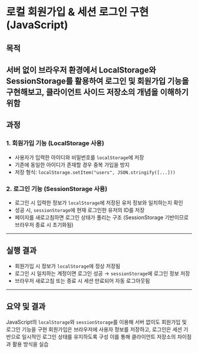 # 로컬 회원가입 & 세션 로그인 구현 (JavaScript)

## 목적  
서버 없이 브라우저 환경에서 LocalStorage와 SessionStorage를 활용하여 로그인 및 회원가입 기능을 구현해보고, 클라이언트 사이드 저장소의 개념을 이해하기 위함
---

## 과정  

### 1. 회원가입 기능 (LocalStorage 사용)  
- 사용자가 입력한 아이디와 비밀번호를 `localStorage`에 저장  
- 기존에 동일한 아이디가 존재할 경우 중복 가입을 방지  
- 저장 형식: `localStorage.setItem("users", JSON.stringify([...]))`  

### 2. 로그인 기능 (SessionStorage 사용)  
- 로그인 시 입력한 정보가 `localStorage`에 저장된 유저 정보와 일치하는지 확인  
- 성공 시, `sessionStorage`에 현재 로그인한 유저의 ID를 저장  
- 페이지를 새로고침하면 로그인 상태가 풀리는 구조 (SessionStorage 기반이므로 브라우저 종료 시 초기화됨)  

---

## 실행 결과  
- 회원가입 시 정보가 `localStorage`에 정상 저장됨  
- 로그인 시 일치하는 계정이면 로그인 성공 → `sessionStorage`에 로그인 정보 저장  
- 브라우저 새로고침 또는 종료 시 세션 만료되어 자동 로그아웃됨  

---

## 요약 및 결과  
JavaScript의 `localStorage`와 `sessionStorage`를 이용해 서버 없이도 회원가입 및 로그인 기능을 구현
회원가입은 브라우저에 사용자 정보를 저장하고, 로그인은 세션 기반으로 일시적인 로그인 상태를 유지하도록 구성
이를 통해 클라이언트 저장소의 차이점과 활용 방식을 실습
